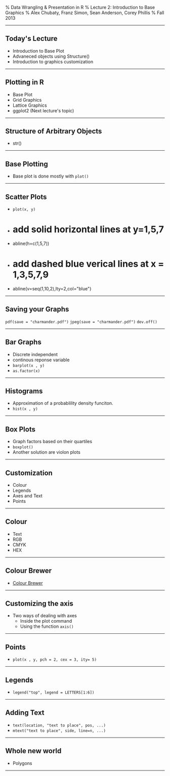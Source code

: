 % Data Wrangling & Presentation in R
% Lecture 2: Introduction to Base Graphics
% Alex Chubaty, Franz Simon, Sean Anderson, Corey Phillis
% Fall 2013

---------------------

## Today's Lecture

- Introduction to Base Plot
- Advaneced objects using Structure()
- Introduction to graphics customization

---------------------

## Plotting in R

- Base Plot
- Grid Graphics
- Lattice Graphics
- ggplot2 (Next lecture's topic)



---------------------

## Structure of Arbitrary Objects

- str()

---------------------

## Base Plotting

- Base plot is done mostly with `plot()`

---------------------

## Scatter Plots

- `plot(x, y)`
- # add solid horizontal lines at y=1,5,7 
- abline(h=c(1,5,7))
- # add dashed blue verical lines at x = 1,3,5,7,9
- abline(v=seq(1,10,2),lty=2,col="blue")

---------------------

## Saving your Graphs


`pdf(save = "charmander.pdf")`
`jpeg(save = "charmander.pdf")`
`dev.off()`


---------------------

## Bar Graphs

- Discrete independent 
- continous reponse variable
- `barplot(x , y)`
- `as.factor(x)`

---------------------

## Histograms

- Approximation of a probablility density funciton.
- `hist(x , y)`

---------------------

## Box Plots

- Graph factors based on their quartiles
- `boxplot()`
- Another solution are violon plots

---------------------

## Customization
- Colour
- Legends
- Axes and Text
- Points

---------------------

## Colour

- Text
- RGB
- CMYK
- HEX

---------------------

## Colour Brewer

- [Colour Brewer](http://colorbrewer2.org/)

---------------------

## Customizing the axis

- Two ways of dealing with axes
    - Inside the plot command
    - Using the function `axis()`

---------------------

## Points

 - `plot(x , y, pch = 2, cex = 3, ity= 5)`

---------------------

## Legends

- `legend("top", legend = LETTERS[1:6])`

---------------------

## Adding Text

- `text(location, "text to place", pos, ...)`
- `mtext("text to place", side, line=n, ...)`


---------------------

## Whole new world 
- Polygons

---------------------


